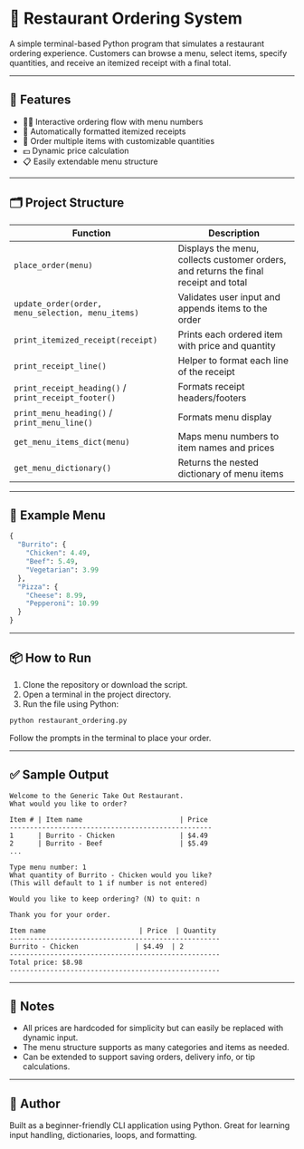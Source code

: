 # 🧾 Restaurant Ordering System

A simple terminal-based Python program that simulates a restaurant ordering experience. Customers can browse a menu, select items, specify quantities, and receive an itemized receipt with a final total.

---

## 🚀 Features

- 🧑‍🍳 Interactive ordering flow with menu numbers
- 🧾 Automatically formatted itemized receipts
- 🛒 Order multiple items with customizable quantities
- 💵 Dynamic price calculation
- 📋 Easily extendable menu structure

---

## 🗂️ Project Structure

| Function | Description |
|---------|-------------|
| `place_order(menu)` | Displays the menu, collects customer orders, and returns the final receipt and total |
| `update_order(order, menu_selection, menu_items)` | Validates user input and appends items to the order |
| `print_itemized_receipt(receipt)` | Prints each ordered item with price and quantity |
| `print_receipt_line()` | Helper to format each line of the receipt |
| `print_receipt_heading()` / `print_receipt_footer()` | Formats receipt headers/footers |
| `print_menu_heading()` / `print_menu_line()` | Formats menu display |
| `get_menu_items_dict(menu)` | Maps menu numbers to item names and prices |
| `get_menu_dictionary()` | Returns the nested dictionary of menu items |

---

## 🧪 Example Menu

```python
{
  "Burrito": {
    "Chicken": 4.49,
    "Beef": 5.49,
    "Vegetarian": 3.99
  },
  "Pizza": {
    "Cheese": 8.99,
    "Pepperoni": 10.99
  }
}
```

---

## 📦 How to Run

1. Clone the repository or download the script.
2. Open a terminal in the project directory.
3. Run the file using Python:

```bash
python restaurant_ordering.py
```

Follow the prompts in the terminal to place your order.

---

## ✅ Sample Output

```text
Welcome to the Generic Take Out Restaurant.
What would you like to order?

Item # | Item name                        | Price
--------------------------------------------------
1      | Burrito - Chicken                | $4.49
2      | Burrito - Beef                   | $5.49
...

Type menu number: 1
What quantity of Burrito - Chicken would you like?
(This will default to 1 if number is not entered)

Would you like to keep ordering? (N) to quit: n

Thank you for your order.

Item name                       | Price  | Quantity
----------------------------------------------------
Burrito - Chicken              | $4.49  | 2
----------------------------------------------------
Total price: $8.98
----------------------------------------------------
```

---

## 📌 Notes

- All prices are hardcoded for simplicity but can easily be replaced with dynamic input.
- The menu structure supports as many categories and items as needed.
- Can be extended to support saving orders, delivery info, or tip calculations.

---

## 🧠 Author

Built as a beginner-friendly CLI application using Python. Great for learning input handling, dictionaries, loops, and formatting.